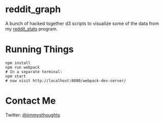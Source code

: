 # reddit_graph

A bunch of hacked together d3 scripts to visualize some of the data from my [reddit_stats](https://github.com/jamesfe/reddit_stats) program.

# Running Things

```
npm install
npm run webpack
# In a separate terminal:
npm start
# now visit http://localhost:8080/webpack-dev-server/
```

# Contact Me

Twitter: [@jimmysthoughts](https://twitter.com/jimmysthoughts)
